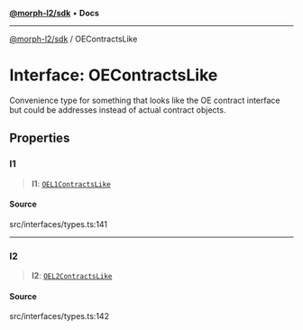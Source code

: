 [**@morph-l2/sdk**](../README.md) • **Docs**

***

[@morph-l2/sdk](../globals.md) / OEContractsLike

# Interface: OEContractsLike

Convenience type for something that looks like the OE contract interface but could be
addresses instead of actual contract objects.

## Properties

### l1

> **l1**: [`OEL1ContractsLike`](../type-aliases/OEL1ContractsLike.md)

#### Source

src/interfaces/types.ts:141

***

### l2

> **l2**: [`OEL2ContractsLike`](../type-aliases/OEL2ContractsLike.md)

#### Source

src/interfaces/types.ts:142
